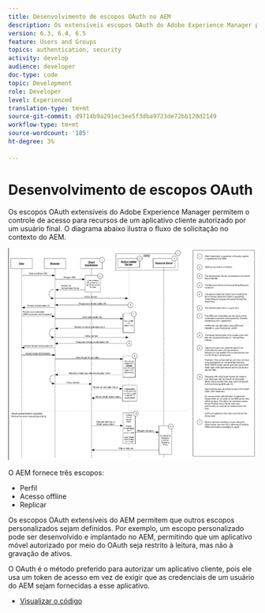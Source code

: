 ```yaml
---
title: Desenvolvimento de escopos OAuth no AEM
description: Os extensíveis escopos OAuth do Adobe Experience Manager permitem o controle de acesso para recursos de um aplicativo cliente autorizado por um usuário final. O diagrama abaixo ilustra o fluxo de solicitação no contexto do AEM.
version: 6.3, 6.4, 6.5
feature: Users and Groups
topics: authentication, security
activity: develop
audience: developer
doc-type: code
topic: Development
role: Developer
level: Experienced
translation-type: tm+mt
source-git-commit: d9714b9a291ec3ee5f3dba9723de72bb120d2149
workflow-type: tm+mt
source-wordcount: '185'
ht-degree: 3%

---
```



# Desenvolvimento de escopos OAuth

Os escopos OAuth extensíveis do Adobe Experience Manager permitem o controle de acesso para recursos de um aplicativo cliente autorizado por um usuário final. O diagrama abaixo ilustra o fluxo de solicitação no contexto do AEM.

![Fluxo de escopos Oauth](./assets/oauth-code-sample-develop/oauth-scopes-flow.png)

O AEM fornece três escopos:

* Perfil
* Acesso offline
* Replicar

Os escopos OAuth extensíveis do AEM permitem que outros escopos personalizados sejam definidos. Por exemplo, um escopo personalizado pode ser desenvolvido e implantado no AEM, permitindo que um aplicativo móvel autorizado por meio do OAuth seja restrito à leitura, mas não à gravação de ativos.

O OAuth é o método preferido para autorizar um aplicativo cliente, pois ele usa um token de acesso em vez de exigir que as credenciais de um usuário do AEM sejam fornecidas a esse aplicativo.

* [Visualizar o código](https://github.com/Adobe-Consulting-Services/acs-aem-samples/blob/legacy/bundle/src/main/java/com/adobe/acs/samples/authentication/oauth/impl/SampleScopeWithPrivileges.java)
